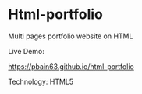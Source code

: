 # Html-portfolio
Multi pages portfolio website on HTML

Live Demo: 

https://pbain63.github.io/html-portfolio

Technology: HTML5
